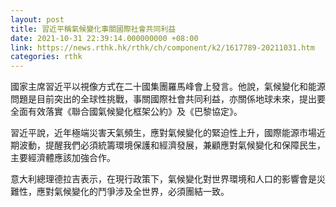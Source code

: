 ```yaml
---
layout: post
title: 習近平稱氣候變化事關國際社會共同利益
date: 2021-10-31 22:39:14.000000000 +08:00
link: https://news.rthk.hk/rthk/ch/component/k2/1617789-20211031.htm
categories: rthk
---
```


國家主席習近平以視像方式在二十國集團羅馬峰會上發言。他說，氣候變化和能源問題是目前突出的全球性挑戰，事關國際社會共同利益，亦關係地球未來，提出要全面有效落實《聯合國氣候變化框架公約》及《巴黎協定》。

習近平說，近年極端災害天氣頻生，應對氣候變化的緊迫性上升，國際能源市場近期波動，提醒我們必須統籌環境保護和經濟發展，兼顧應對氣候變化和保障民生，主要經濟體應該加強合作。 

意大利總理德拉吉表示，在現行政策下，氣候變化對世界環境和人口的影響會是災難性，應對氣候變化的鬥爭涉及全世界，必須團結一致。
